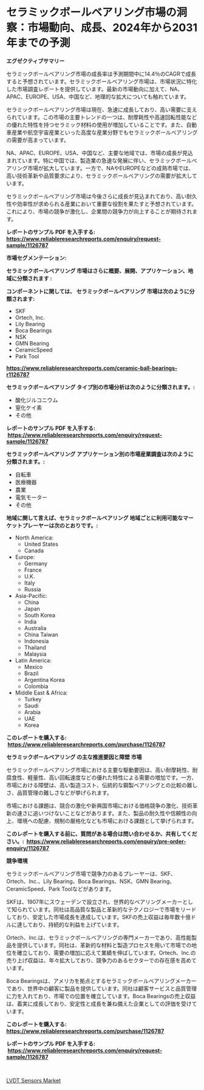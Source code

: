 <p><h1>セラミックボールベアリング市場の洞察：市場動向、成長、2024年から2031年までの予測</h1></p><p><strong>エグゼクティブサマリー</strong></p>
<p><p>セラミックボールベアリング市場の成長率は予測期間中に14.4％のCAGRで成長すると予想されています。セラミックボールベアリング市場は、市場状況に特化した市場調査レポートを提供しています。最新の市場動向に加えて、NA、APAC、EUROPE、USA、中国など、地理的な拡大についても触れています。</p><p>セラミックボールベアリング市場は現在、急速に成長しており、高い需要に支えられています。この市場の主要トレンドの一つは、耐摩耗性や高速回転性能などの優れた特性を持つセラミック材料の使用が増加していることです。また、自動車産業や航空宇宙産業といった高度な産業分野でもセラミックボールベアリングの需要が高まっています。</p><p>NA、APAC、EUROPE、USA、中国など、主要な地域では、市場の成長が見込まれています。特に中国では、製造業の急速な発展に伴い、セラミックボールベアリング市場が拡大しています。一方で、NAやEUROPEなどの成熟市場では、高い技術革新や品質要求により、セラミックボールベアリングの需要が拡大しています。</p><p>セラミックボールベアリング市場は今後さらに成長が見込まれており、高い耐久性や効率性が求められる産業において重要な役割を果たすと予想されています。これにより、市場の競争が激化し、企業間の競争力が向上することが期待されます。</p></p>
<p><strong>レポートのサンプル PDF を入手する: <a href="https://www.reliableresearchreports.com/enquiry/request-sample/1126787">https://www.reliableresearchreports.com/enquiry/request-sample/1126787</a></strong></p>
<p><strong>市場セグメンテーション:</strong></p>
<p><strong> セラミックボールベアリング 市場はさらに概要、展開、アプリケーション、地域に分類されます :</strong></p>
<p><strong>コンポーネントに関しては、 セラミックボールベアリング 市場は次のように分類されます: &nbsp;</strong></p>
<p><ul><li>SKF</li><li>Ortech, Inc.</li><li>Lily Bearing</li><li>Boca Bearings</li><li>NSK</li><li>GMN Bearing</li><li>CeramicSpeed</li><li>Park Tool</li></ul></p>
<p><strong><a href="https://www.reliableresearchreports.com/ceramic-ball-bearings-r1126787">https://www.reliableresearchreports.com/ceramic-ball-bearings-r1126787</a></strong></p>
<p><strong> セラミックボールベアリング タイプ別の市場分析は次のように分類されます。:</strong></p>
<p><ul><li>酸化ジルコニウム</li><li>窒化ケイ素</li><li>その他</li></ul></p>
<p><strong>レポートのサンプル PDF を入手する: &nbsp;<a href="https://www.reliableresearchreports.com/enquiry/request-sample/1126787">https://www.reliableresearchreports.com/enquiry/request-sample/1126787</a></strong></p>
<p><strong> セラミックボールベアリング アプリケーション別の市場産業調査は次のように分類されます。:</strong></p>
<p><ul><li>自転車</li><li>医療機器</li><li>農業</li><li>電気モーター</li><li>その他</li></ul></p>
<p><strong>地域に関して言えば、セラミックボールベアリング 地域ごとに利用可能なマーケットプレーヤーは次のとおりです。:</strong></p>
<p><ul>
    <li>
        North America:
        <ul>
            <li>United States</li>
            <li>Canada</li>
        </ul>
    </li>
    <li>
        Europe:
        <ul>
            <li>Germany</li>
            <li>France</li>
            <li>U.K.</li>
            <li>Italy</li>
            <li>Russia</li>
        </ul>
    </li>
    <li>
        Asia-Pacific:
        <ul>
            <li>China</li>
            <li>Japan</li>
            <li>South Korea</li>
            <li>India</li>
            <li>Australia</li>
            <li>China Taiwan</li>
            <li>Indonesia</li>
            <li>Thailand</li>
            <li>Malaysia</li>
        </ul>
    </li>
    <li>
        Latin America:
        <ul>
            <li>Mexico</li>
            <li>Brazil</li>
            <li>Argentina Korea</li>
            <li>Colombia</li>
        </ul>
    </li>
    <li>
        Middle East & Africa:
        <ul>
            <li>Turkey</li>
            <li>Saudi</li>
            <li>Arabia</li>
            <li>UAE</li>
            <li>Korea</li>
        </ul>
    </li>
    </ul></p>
<p><strong>このレポートを購入する: &nbsp;<a href="https://www.reliableresearchreports.com/purchase/1126787">https://www.reliableresearchreports.com/purchase/1126787</a></strong></p>
<p><strong>セラミックボールベアリング の主な推進要因と障壁 市場</strong></p>
<p><p>セラミックボールベアリング市場における主要な駆動要因は、高い耐摩耗性、耐腐食性、軽量性、高い回転速度などの優れた特性による需要の増加です。一方、市場における障壁は、高い製造コスト、伝統的な鋼製ベアリングとの比較の難しさ、品質管理の難しさなどが挙げられます。</p><p>市場における課題は、競合の激化や新興国市場における価格競争の激化、技術革新の速さに追いつけないことなどがあります。また、製品の耐久性や信頼性の向上、環境への配慮、規制の厳格化なども市場における課題として挙げられます。</p></p>
<p><strong>このレポートを購入する前に、質問がある場合は問い合わせるか、共有してください。:&nbsp; <a href="https://www.reliableresearchreports.com/enquiry/pre-order-enquiry/1126787">https://www.reliableresearchreports.com/enquiry/pre-order-enquiry/1126787</a></strong></p>
<p><strong>競争環境</strong></p>
<p><p>セラミックボールベアリング市場で競争力のあるプレーヤーは、SKF、Ortech、Inc.、Lily Bearing、Boca Bearings、NSK、GMN Bearing、CeramicSpeed、Park Toolなどがあります。</p><p>SKFは、1907年にスウェーデンで設立され、世界的なベアリングメーカーとして知られています。同社は高品質な製品と革新的なテクノロジーで市場をリードしており、安定した市場成長を達成しています。SKFの売上収益は毎年数十億ドルに達しており、持続的な利益を上げています。</p><p>Ortech、Inc.は、セラミックボールベアリングの専門メーカーであり、高性能製品を提供しています。同社は、革新的な材料と製造プロセスを用いて市場での地位を確立しており、需要の増加に応えて業績を伸ばしています。Ortech、Inc.の売り上げ収益は、年々拡大しており、競争力のあるセクターでの存在感を高めています。</p><p>Boca Bearingsは、アメリカを拠点とするセラミックボールベアリングメーカーであり、世界中の顧客に製品を提供しています。同社は顧客サービスと品質管理に力を入れており、市場での位置を確立しています。Boca Bearingsの売上収益は、着実に成長しており、安定性と成長を兼ね備えた企業としての評価を受けています。</p></p>
<p><strong>このレポートを購入する: &nbsp; <a href="https://www.reliableresearchreports.com/purchase/1126787">https://www.reliableresearchreports.com/purchase/1126787</a></strong></p>
<p><strong>レポートのサンプル PDF を入手する: &nbsp;<a href="https://www.reliableresearchreports.com/enquiry/request-sample/1126787">https://www.reliableresearchreports.com/enquiry/request-sample/1126787</a></strong><strong></strong></p>
<p>&nbsp;</p>
<p><p><a href="https://artistic-helicopter-ca9.notion.site/LVDT-Sensors-Market-Insights-into-Market-CAGR-Market-Trends-and-Growth-Strategies-63b1a40d09874e2d84aa5ae297750db3">LVDT Sensors Market</a></p></p>